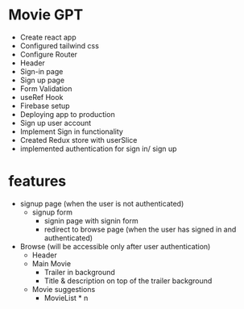 # Movie GPT

- Create react app
- Configured tailwind css
- Configure Router
- Header
- Sign-in page
- Sign up page
- Form Validation
- useRef Hook
- Firebase setup
- Deploying app to production
- Sign up user account
- Implement Sign in functionality
- Created Redux store with userSlice
- implemented authentication for sign in/ sign up

# features

- signup page (when the user is not authenticated)
  - signup form
    - signin page with signin form
    - redirect to browse page (when the user has signed in and authenticated)
- Browse (will be accessible only after user authentication)
  - Header
  - Main Movie
    - Trailer in background
    - Title & description on top of the trailer background
  - Movie suggestions
    - MovieList \* n
